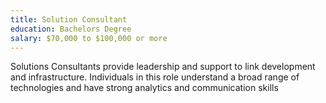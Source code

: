 ```yaml
---
title: Solution Consultant
education: Bachelors Degree
salary: $70,000 to $100,000 or more
---
```

Solutions Consultants provide leadership and support to link development and infrastructure. Individuals in this role understand a broad range of technologies and have strong analytics and communication skills